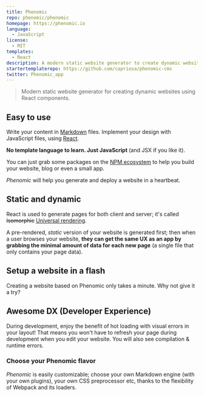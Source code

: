 ```yaml
---
title: Phenomic
repo: phenomic/phenomic
homepage: https://phenomic.io
language:
  - JavaScript
license:
  - MIT
templates:
  - React
description: A modern static website generator to create dynamic website using React components.
startertemplaterepo: https://github.com/capriosa/phenomic-cms
twitter: Phenomic_app
---
```


> Modern static website generator for creating dynamic websites using React
> components.

## Easy to use

Write your content in [Markdown](https://en.wikipedia.org/wiki/Markdown) files.
Implement your design with JavaScript files, using [React](http://facebook.github.io/react/).

**No template language to learn. Just JavaScript** (and JSX if you like it).

You can just grab some packages on the [NPM ecosystem](http://npmjs.org/)
to help you build your website, blog or even a small app.

_Phenomic_ will help you generate and deploy a website in a heartbeat.

## Static and dynamic

React is used to generate pages for both client and server; it's called ~~Isomorphic~~ [Universal rendering](https://medium.com/@mjackson/universal-javascript-4761051b7ae9).

A pre-rendered, _static_ version of your website is generated first; then when
a user browses your website, **they can get the same UX as an app by grabbing
the minimal amount of data for each new page**
(a single file that only contains your page data).

## Setup a website in a flash

Creating a website based on Phenomic only takes a minute. Why not give it a try?

## Awesome DX (Developer Experience)

During development, enjoy the benefit of hot loading with visual errors in your
layout! That means you won't have to refresh your page during development when
you edit your website. You will also see compilation & runtime errors.

### Choose your Phenomic flavor

_Phenomic_ is easily customizable; choose your own Markdown engine
(with your own plugins), your own CSS preprocessor etc, thanks to the
flexibility of Webpack and its loaders.
